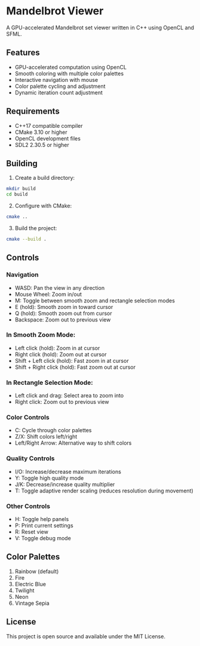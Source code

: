 # Mandelbrot Viewer

A GPU-accelerated Mandelbrot set viewer written in C++ using OpenCL and SFML.

## Features

- GPU-accelerated computation using OpenCL
- Smooth coloring with multiple color palettes
- Interactive navigation with mouse
- Color palette cycling and adjustment
- Dynamic iteration count adjustment

## Requirements

- C++17 compatible compiler
- CMake 3.10 or higher
- OpenCL development files
- SDL2 2.30.5 or higher

## Building

1. Create a build directory:
```bash
mkdir build
cd build
```

2. Configure with CMake:
```bash
cmake ..
```

3. Build the project:
```bash
cmake --build .
```

## Controls

### Navigation
- WASD: Pan the view in any direction
- Mouse Wheel: Zoom in/out
- M: Toggle between smooth zoom and rectangle selection modes
- E (hold): Smooth zoom in toward cursor
- Q (hold): Smooth zoom out from cursor
- Backspace: Zoom out to previous view

### In Smooth Zoom Mode:
- Left click (hold): Zoom in at cursor
- Right click (hold): Zoom out at cursor
- Shift + Left click (hold): Fast zoom in at cursor
- Shift + Right click (hold): Fast zoom out at cursor

### In Rectangle Selection Mode:
- Left click and drag: Select area to zoom into
- Right click: Zoom out to previous view

### Color Controls
- C: Cycle through color palettes
- Z/X: Shift colors left/right
- Left/Right Arrow: Alternative way to shift colors

### Quality Controls
- I/O: Increase/decrease maximum iterations
- Y: Toggle high quality mode
- J/K: Decrease/increase quality multiplier
- T: Toggle adaptive render scaling (reduces resolution during movement)

### Other Controls
- H: Toggle help panels
- P: Print current settings
- R: Reset view
- V: Toggle debug mode

## Color Palettes

1. Rainbow (default)
2. Fire
3. Electric Blue
4. Twilight
5. Neon
6. Vintage Sepia

## License

This project is open source and available under the MIT License. 
